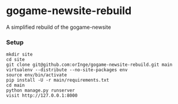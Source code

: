 gogame-newsite-rebuild
======================

A simplified rebuild of the gogame-newsite

### Setup

    mkdir site
    cd site
    git clone git@github.com:orInge/gogame-newsite-rebuild.git main
    virtualenv --distribute --no-site-packages env
    source env/bin/activate
    pip install -U -r main/requirements.txt
    cd main
    python manage.py runserver
    visit http://127.0.0.1:8000
